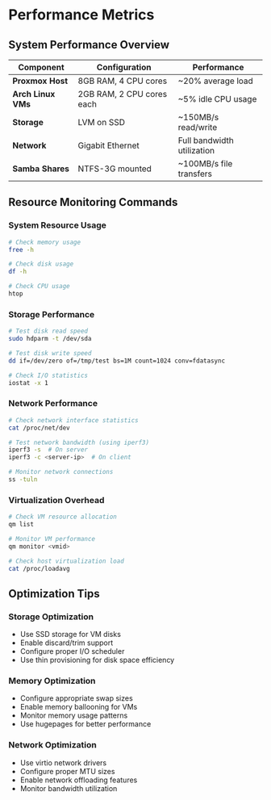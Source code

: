 # Performance Metrics

## System Performance Overview

| Component          | Configuration             | Performance                |
| ------------------ | ------------------------- | -------------------------- |
| **Proxmox Host**   | 8GB RAM, 4 CPU cores      | ~20% average load          |
| **Arch Linux VMs** | 2GB RAM, 2 CPU cores each | ~5% idle CPU usage         |
| **Storage**        | LVM on SSD                | ~150MB/s read/write        |
| **Network**        | Gigabit Ethernet          | Full bandwidth utilization |
| **Samba Shares**   | NTFS-3G mounted           | ~100MB/s file transfers    |

## Resource Monitoring Commands

### System Resource Usage

```bash
# Check memory usage
free -h

# Check disk usage
df -h

# Check CPU usage
htop
```

### Storage Performance

```bash
# Test disk read speed
sudo hdparm -t /dev/sda

# Test disk write speed
dd if=/dev/zero of=/tmp/test bs=1M count=1024 conv=fdatasync

# Check I/O statistics
iostat -x 1
```

### Network Performance

```bash
# Check network interface statistics
cat /proc/net/dev

# Test network bandwidth (using iperf3)
iperf3 -s  # On server
iperf3 -c <server-ip>  # On client

# Monitor network connections
ss -tuln
```

### Virtualization Overhead

```bash
# Check VM resource allocation
qm list

# Monitor VM performance
qm monitor <vmid>

# Check host virtualization load
cat /proc/loadavg
```

## Optimization Tips

### Storage Optimization

- Use SSD storage for VM disks
- Enable discard/trim support
- Configure proper I/O scheduler
- Use thin provisioning for disk space efficiency

### Memory Optimization

- Configure appropriate swap sizes
- Enable memory ballooning for VMs
- Monitor memory usage patterns
- Use hugepages for better performance

### Network Optimization

- Use virtio network drivers
- Configure proper MTU sizes
- Enable network offloading features
- Monitor bandwidth utilization
